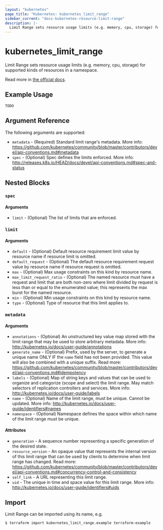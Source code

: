 ```yaml
---
layout: "kubernetes"
page_title: "Kubernetes: kubernetes_limit_range"
sidebar_current: "docs-kubernetes-resource-limit-range"
description: |-
  Limit Range sets resource usage limits (e.g. memory, cpu, storage) for supported kinds of resources in a namespace.
---
```


# kubernetes_limit_range

Limit Range sets resource usage limits (e.g. memory, cpu, storage) for supported kinds of resources in a namespace.

Read more in [the official docs](https://kubernetes.io/docs/tasks/configure-pod-container/apply-resource-quota-limit/#applying-default-resource-requests-and-limits).


## Example Usage

```hcl
TODO
```

## Argument Reference

The following arguments are supported:

* `metadata` - (Required) Standard limit range's metadata. More info: https://github.com/kubernetes/community/blob/master/contributors/devel/api-conventions.md#metadata
* `spec` - (Optional) Spec defines the limits enforced. More info: http://releases.k8s.io/HEAD/docs/devel/api-conventions.md#spec-and-status

## Nested Blocks

### `spec`

#### Arguments

* `limit` - (Optional) The list of limits that are enforced.

### `limit`

#### Arguments

* `default` - (Optional) Default resource requirement limit value by resource name if resource limit is omitted.
* `default_request` - (Optional) The default resource requirement request value by resource name if resource request is omitted.
* `max` - (Optional) Max usage constraints on this kind by resource name.
* `max_limit_request_ratio` - (Optional) The named resource must have a request and limit that are both non-zero where limit divided by request is less than or equal to the enumerated value; this represents the max burst for the named resource.
* `min` - (Optional) Min usage constraints on this kind by resource name.
* `type` - (Optional) Type of resource that this limit applies to.

### `metadata`

#### Arguments

* `annotations` - (Optional) An unstructured key value map stored with the limit range that may be used to store arbitrary metadata. More info: http://kubernetes.io/docs/user-guide/annotations
* `generate_name` - (Optional) Prefix, used by the server, to generate a unique name ONLY IF the `name` field has not been provided. This value will also be combined with a unique suffix. Read more: https://github.com/kubernetes/community/blob/master/contributors/devel/api-conventions.md#idempotency
* `labels` - (Optional) Map of string keys and values that can be used to organize and categorize (scope and select) the limit range. May match selectors of replication controllers and services. More info: http://kubernetes.io/docs/user-guide/labels
* `name` - (Optional) Name of the limit range, must be unique. Cannot be updated. More info: http://kubernetes.io/docs/user-guide/identifiers#names
* `namespace` - (Optional) Namespace defines the space within which name of the limit range must be unique.

#### Attributes

* `generation` - A sequence number representing a specific generation of the desired state.
* `resource_version` - An opaque value that represents the internal version of this limit range that can be used by clients to determine when limit range has changed. Read more: https://github.com/kubernetes/community/blob/master/contributors/devel/api-conventions.md#concurrency-control-and-consistency
* `self_link` - A URL representing this limit range.
* `uid` - The unique in time and space value for this limit range. More info: http://kubernetes.io/docs/user-guide/identifiers#uids

## Import

Limit Range can be imported using its name, e.g.

```
$ terraform import kubernetes_limit_range.example terraform-example
```
